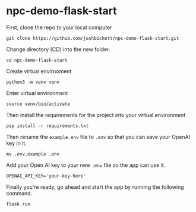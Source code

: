 # npc-demo-flask-start

First, clone the repo to your local computer

```
git clone https://github.com/joshbickett/npc-demo-flask-start.git
```

Change directory (CD) into the new folder. 
```
cd npc-demo-flask-start
```

Create virtual envirnoment
```
python3 -m venv venv
```

Enter virtual environment
```
source venv/bin/activate
```

Then install the requirements for the project into your virtual environment
```
pip install -r requirements.txt
```

Then rename the `example.env` file to `.env` so that you can save your OpenAI key in it. 
```
mv .env.example .env
```

Add your Open AI key to your new `.env` file so the app can use it. 
```
OPENAI_API_KEY='your-key-here'
```

Finally you're ready, go ahead and start the app by running the following command. 
```
flask run
```

